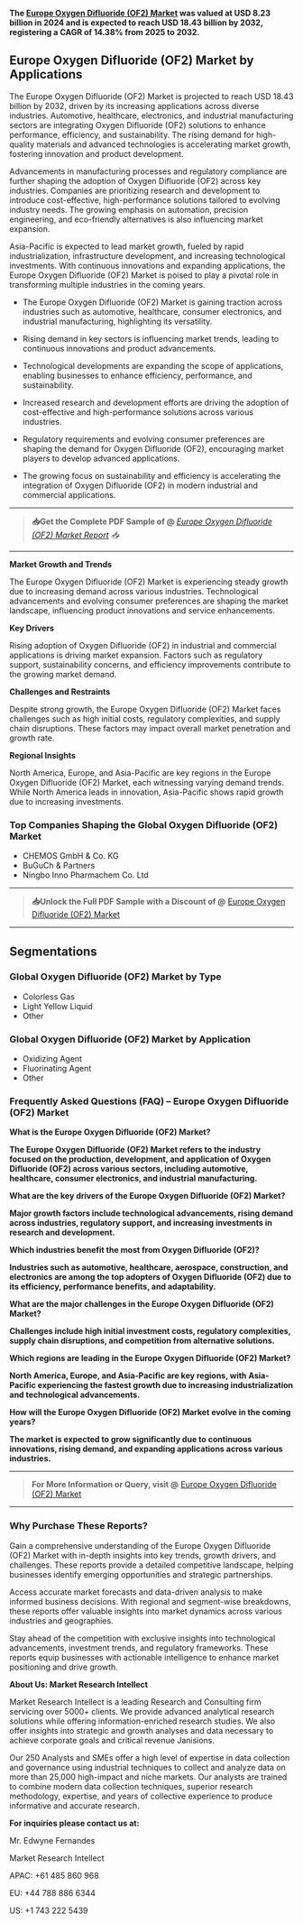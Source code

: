 <p><strong>The <a href="https://www.marketresearchintellect.com/download-sample/?rid=945770&amp;utm_source=Pulse-April-Europe&amp;utm_medium=852">Europe Oxygen Difluoride (OF2) Market</a> was valued at USD 8.23 billion in 2024 and is expected to reach USD 18.43 billion by 2032, registering a CAGR of 14.38% from 2025 to 2032.</strong></p><h2>Europe Oxygen Difluoride (OF2) Market by Applications&nbsp;</h2><p><p>The Europe Oxygen Difluoride (OF2) Market is projected to reach USD 18.43 billion by 2032, driven by its increasing applications across diverse industries. Automotive, healthcare, electronics, and industrial manufacturing sectors are integrating Oxygen Difluoride (OF2) solutions to enhance performance, efficiency, and sustainability. The rising demand for high-quality materials and advanced technologies is accelerating market growth, fostering innovation and product development.</p><p>Advancements in manufacturing processes and regulatory compliance are further shaping the adoption of Oxygen Difluoride (OF2) across key industries. Companies are prioritizing research and development to introduce cost-effective, high-performance solutions tailored to evolving industry needs. The growing emphasis on automation, precision engineering, and eco-friendly alternatives is also influencing market expansion.</p><p>Asia-Pacific is expected to lead market growth, fueled by rapid industrialization, infrastructure development, and increasing technological investments. With continuous innovations and expanding applications, the Europe Oxygen Difluoride (OF2) Market is poised to play a pivotal role in transforming multiple industries in the coming years.</p></p><ul><li><p>The Europe Oxygen Difluoride (OF2) Market is gaining traction across industries such as automotive, healthcare, consumer electronics, and industrial manufacturing, highlighting its versatility.</p></li><li><p>Rising demand in key sectors is influencing market trends, leading to continuous innovations and product advancements.</p></li><li><p>Technological developments are expanding the scope of applications, enabling businesses to enhance efficiency, performance, and sustainability.</p></li><li><p>Increased research and development efforts are driving the adoption of cost-effective and high-performance solutions across various industries.</p></li><li><p>Regulatory requirements and evolving consumer preferences are shaping the demand for Oxygen Difluoride (OF2), encouraging market players to develop advanced applications.</p></li><li><p>The growing focus on sustainability and efficiency is accelerating the integration of Oxygen Difluoride (OF2) in modern industrial and commercial applications.</p></li></ul><hr /><blockquote><p><strong><span class="font-[700]">📥Get the Complete PDF Sample of @ </span></strong><em><span class="font-[700]"><a href="https://www.marketresearchintellect.com/download-sample/?rid=945770&amp;utm_source=Pulse-April-Europe&amp;utm_medium=852" target="_blank" data-tracking-control-name="article-ssr-frontend-pulse_little-text-block" data-tracking-will-navigate="" data-test-link="">Europe Oxygen Difluoride (OF2) Market Report</a>&nbsp;📥</span></em></p></blockquote><hr /><p class="" data-start="77" data-end="360"><strong data-start="77" data-end="105">Market Growth and Trends</strong></p><p class="" data-start="77" data-end="360">The Europe Oxygen Difluoride (OF2) Market is experiencing steady growth due to increasing demand across various industries. Technological advancements and evolving consumer preferences are shaping the market landscape, influencing product innovations and service enhancements.</p><p class="" data-start="362" data-end="606"><strong data-start="362" data-end="377">Key Drivers</strong></p><p class="" data-start="362" data-end="606">Rising adoption of Oxygen Difluoride (OF2) in industrial and commercial applications is driving market expansion. Factors such as regulatory support, sustainability concerns, and efficiency improvements contribute to the growing market demand.</p><p class="" data-start="608" data-end="849"><strong data-start="608" data-end="637">Challenges and Restraints</strong></p><p class="" data-start="608" data-end="849">Despite strong growth, the Europe Oxygen Difluoride (OF2) Market faces challenges such as high initial costs, regulatory complexities, and supply chain disruptions. These factors may impact overall market penetration and growth rate.</p><p class="" data-start="851" data-end="1095"><strong data-start="851" data-end="872">Regional Insights</strong></p><p class="" data-start="851" data-end="1095">North America, Europe, and Asia-Pacific are key regions in the Europe Oxygen Difluoride (OF2) Market, each witnessing varying demand trends. While North America leads in innovation, Asia-Pacific shows rapid growth due to increasing investments.</p><p><h3>Top Companies Shaping the Global Oxygen Difluoride (OF2) Market </h3><ul><li>CHEMOS GmbH & Co. KG</li><li>BuGuCh & Partners</li><li>Ningbo Inno Pharmachem Co. Ltd</li></ul></p><hr /><blockquote><p><strong>📥Unlock the Full PDF Sample with a Discount of @</strong> <a href="https://www.marketresearchintellect.com/ask-for-discount/?rid=945770&amp;utm_source=Pulse-April-Europe&amp;utm_medium=852">Europe Oxygen Difluoride (OF2) Market</a></p></blockquote><hr /><p><h2>Segmentations</h2><h3>Global Oxygen Difluoride (OF2) Market by Type</h3><ul><li>Colorless Gas</li><li>Light Yellow Liquid</li><li>Other</li></ul><h3>Global Oxygen Difluoride (OF2) Market by Application</h3><ul><li>Oxidizing Agent</li><li>Fluorinating Agent</li><li>Other</li></ul></p><h3><strong>Frequently Asked Questions (FAQ) &ndash; Europe Oxygen Difluoride (OF2) Market</strong></h3><p><strong>What is the Europe Oxygen Difluoride (OF2) Market?</strong></p><p><strong>The Europe Oxygen Difluoride (OF2) Market refers to the industry focused on the production, development, and application of Oxygen Difluoride (OF2) across various sectors, including automotive, healthcare, consumer electronics, and industrial manufacturing.</strong></p><p><strong>What are the key drivers of the Europe Oxygen Difluoride (OF2) Market?</strong></p><p><strong>Major growth factors include technological advancements, rising demand across industries, regulatory support, and increasing investments in research and development.</strong></p><p><strong>Which industries benefit the most from Oxygen Difluoride (OF2)?</strong></p><p><strong>Industries such as automotive, healthcare, aerospace, construction, and electronics are among the top adopters of Oxygen Difluoride (OF2) due to its efficiency, performance benefits, and adaptability.</strong></p><p><strong>What are the major challenges in the Europe Oxygen Difluoride (OF2) Market?</strong></p><p><strong>Challenges include high initial investment costs, regulatory complexities, supply chain disruptions, and competition from alternative solutions.</strong></p><p><strong>Which regions are leading in the Europe Oxygen Difluoride (OF2) Market?</strong></p><p><strong>North America, Europe, and Asia-Pacific are key regions, with Asia-Pacific experiencing the fastest growth due to increasing industrialization and technological advancements.</strong></p><p><strong>How will the Europe Oxygen Difluoride (OF2) Market evolve in the coming years?</strong></p><p><strong>The market is expected to grow significantly due to continuous innovations, rising demand, and expanding applications across various industries.</strong></p><hr /><blockquote><p><span class="font-[700]"><strong>For More Information or Query, visit&nbsp;@</strong>&nbsp;</span><span class="font-[700]"><a href="https://www.marketresearchintellect.com/product/global-oxygen-difluoride-of2-market/?utm_source=Linkedin&utm_medium=852" target="_blank" data-tracking-control-name="article-ssr-frontend-pulse_little-text-block" data-tracking-will-navigate="" data-test-link="">Europe Oxygen Difluoride (OF2) Market</a></span></p></blockquote><hr /><h3><strong data-start="0" data-end="31">Why Purchase These Reports?</strong></h3><p class="" data-start="35" data-end="297">Gain a comprehensive understanding of the Europe Oxygen Difluoride (OF2) Market with in-depth insights into key trends, growth drivers, and challenges. These reports provide a detailed competitive landscape, helping businesses identify emerging opportunities and strategic partnerships.</p><p class="" data-start="299" data-end="540">Access accurate market forecasts and data-driven analysis to make informed business decisions. With regional and segment-wise breakdowns, these reports offer valuable insights into market dynamics across various industries and geographies.</p><p class="" data-start="542" data-end="784">Stay ahead of the competition with exclusive insights into technological advancements, investment trends, and regulatory frameworks. These reports equip businesses with actionable intelligence to enhance market positioning and drive growth.</p><p><strong><span class="font-[700]">About Us: Market Research Intellect</span></strong></p><p><span class="">Market Research Intellect is a leading Research and Consulting firm servicing over 5000+ clients. We provide advanced analytical research solutions while offering information-enriched research studies.&nbsp;</span>We also offer insights into strategic and growth analyses and data necessary to achieve corporate goals and critical revenue Janisions.</p><p><span class="">Our 250 Analysts and SMEs offer a high level of expertise in data collection and governance using industrial techniques to collect and analyze data on more than 25,000 high-impact and niche markets. Our analysts are trained to combine modern data collection techniques, superior research methodology, expertise, and years of collective experience to produce informative and accurate research.</span></p><p><strong>For inquiries please contact us at:</strong></p><p>Mr. Edwyne Fernandes</p><p>Market Research Intellect</p><p>APAC: +61 485 860 968</p><p>EU: +44 788 886 6344</p><p>US: +1 743 222 5439</p>